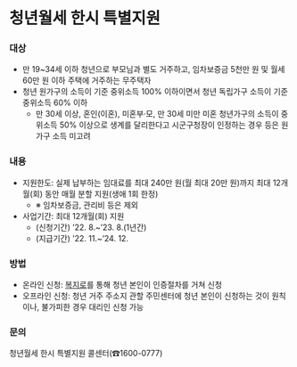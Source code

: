 # 청년월세 한시 특별지원

### 대상
- 만 19~34세 이하 청년으로 부모님과 별도 거주하고, 임차보증금 5천만 원 및 월세 60만 원 이하 주택에 거주하는 무주택자
- 청년 원가구의 소득이 기준 중위소득 100% 이하이면서 청년 독립가구 소득이 기준 중위소득 60% 이하
  - 만 30세 이상, 혼인(이혼), 미혼부·모, 만 30세 미만 미혼 청년가구의 소득이 중위소득 50% 이상으로 생계를 달리한다고 시군구청장이 인정하는 경우 등은 원가구 소득 미고려
  
### 내용
- 지원한도: 실제 납부하는 임대료를 최대 240만 원(월 최대 20만 원)까지 최대 12개월(회) 동안 매월 분할 지원(생애 1회 한정)
  - ※ 임차보증금, 관리비 등은 제외
- 사업기간: 최대 12개월(회) 지원
  - (신청기간) ’22. 8.~’23. 8.(1년간)
  - (지급기간) ’22. 11.~’24. 12.

### 방법
- 온라인 신청: [복지로](www.bokjiro.go.kr)를 통해 청년 본인이 인증절차를 거쳐 신청
- 오프라인 신청: 청년 거주 주소지 관할 주민센터에 청년 본인이 신청하는 것이 원칙이나, 불가피한 경우 대리인 신청 가능

### 문의
청년월세 한시 특별지원 콜센터(☎1600-0777)
